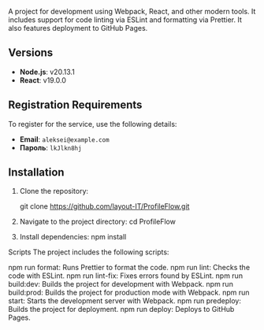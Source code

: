 A project for development using Webpack, React, and other modern tools. It includes support for code linting via ESLint and formatting via Prettier. It also features deployment to GitHub Pages.

## Versions

- **Node.js**: v20.13.1
- **React**: v19.0.0

## Registration Requirements

To register for the service, use the following details:

- **Email**: `aleksei@example.com`
- **Пароль**: `lkJlkn8hj`

## Installation

1. Clone the repository:

   git clone https://github.com/layout-IT/ProfileFlow.git

2. Navigate to the project directory:
   cd ProfileFlow

3. Install dependencies:
   npm install

Scripts
The project includes the following scripts:

npm run format: Runs Prettier to format the code.
npm run lint: Checks the code with ESLint.
npm run lint-fix: Fixes errors found by ESLint.
npm run build:dev: Builds the project for development with Webpack.
npm run build:prod: Builds the project for production mode with Webpack.
npm run start: Starts the development server with Webpack.
npm run predeploy: Builds the project for deployment.
npm run deploy: Deploys to GitHub Pages.
